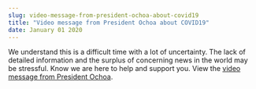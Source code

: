 ```yaml
---
slug: video-message-from-president-ochoa-about-covid19
title: "Video message from President Ochoa about COVID19"
date: January 01 2020
---
```


 
<p>
  We understand this is a difficult time with a lot of uncertainty. The lack of
  detailed information and the surplus of concerning news in the world may be
  stressful. Know we are here to help and support you. View the
  <a href="https://youtu.be/ljEBx4QuL-o">video message from President Ochoa</a>.
</p>
 
